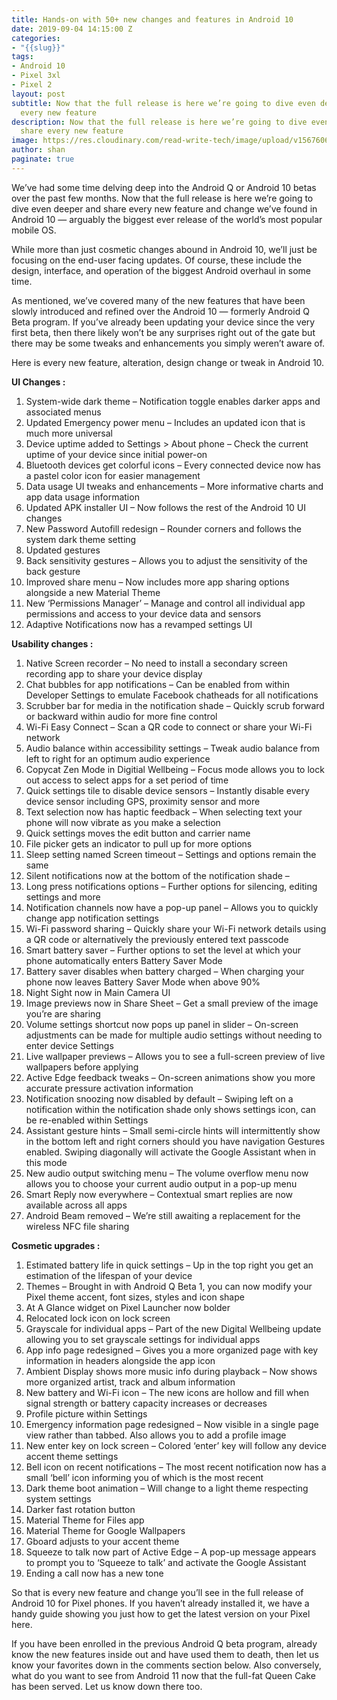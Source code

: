 ```yaml
---
title: Hands-on with 50+ new changes and features in Android 10
date: 2019-09-04 14:15:00 Z
categories:
- "{{slug}}"
tags:
- Android 10
- Pixel 3xl
- Pixel 2
layout: post
subtitle: Now that the full release is here we’re going to dive even deeper and share
  every new feature
description: Now that the full release is here we’re going to dive even deeper and
  share every new feature
image: https://res.cloudinary.com/read-write-tech/image/upload/v1567606912/Android-10-light-logo-1_mg2axd.jpg
author: shan
paginate: true
---
```


We’ve had some time delving deep into the Android Q or Android 10 betas over the past few months. Now that the full release is here we’re going to dive even deeper and share every new feature and change we’ve found in Android 10 — arguably the biggest ever release of the world’s most popular mobile OS.


While more than just cosmetic changes abound in Android 10, we’ll just be focusing on the end-user facing updates. Of course, these include the design, interface, and operation of the biggest Android overhaul in some time.


As mentioned, we’ve covered many of the new features that have been slowly introduced and refined over the Android 10 — formerly Android Q Beta program. If you’ve already been updating your device since the very first beta, then there likely won’t be any surprises right out of the gate but there may be some tweaks and enhancements you simply weren’t aware of.


Here is every new feature, alteration, design change or tweak in Android 10.

**UI Changes
:**

1. System-wide dark theme – Notification toggle enables darker apps and associated menus
2. Updated Emergency power menu – Includes an updated icon that is much more universal
3. Device uptime added to Settings > About phone – Check the current uptime of your device since initial power-on
4. Bluetooth devices get colorful icons – Every connected device now has a pastel color icon for easier management
5. Data usage UI tweaks and enhancements – More informative charts and app data usage information
6. Updated APK installer UI – Now follows the rest of the Android 10 UI changes
7. New Password Autofill redesign – Rounder corners and follows the system dark theme setting
8. Updated gestures
9. Back sensitivity gestures – Allows you to adjust the sensitivity of the back gesture
10. Improved share menu – Now includes more app sharing options alongside a new Material Theme
11. New ‘Permissions Manager’ – Manage and control all individual app permissions and access to your device data and sensors
12. Adaptive Notifications now has a revamped settings UI

**Usability changes
:**

1. Native Screen recorder – No need to install a secondary screen recording app to share your device display
2. Chat bubbles for app notifications – Can be enabled from within Developer Settings to emulate Facebook chatheads for all notifications
3. Scrubber bar for media in the notification shade – Quickly scrub forward or backward within audio for more fine control
4. Wi-Fi Easy Connect – Scan a QR code to connect or share your Wi-Fi network
5. Audio balance within accessibility settings – Tweak audio balance from left to right for an optimum audio experience
6. Copycat Zen Mode in Digitial Wellbeing – Focus mode allows you to lock out access to select apps for a set period of time
7. Quick settings tile to disable device sensors – Instantly disable every device sensor including GPS, proximity sensor and more
8. Text selection now has haptic feedback – When selecting text your phone will now vibrate as you make a selection
9. Quick settings moves the edit button and carrier name
10. File picker gets an indicator to pull up for more options
11. Sleep setting named Screen timeout – Settings and options remain the same
12. Silent notifications now at the bottom of the notification shade –
13. Long press notifications options – Further options for silencing, editing settings and more
14. Notification channels now have a pop-up panel – Allows you to quickly change app notification settings
15. Wi-Fi password sharing – Quickly share your Wi-Fi network details using a QR code or alternatively the previously entered text passcode
16. Smart battery saver – Further options to set the level at which your phone automatically enters Battery Saver Mode
17. Battery saver disables when battery charged – When charging your phone now leaves Battery Saver Mode when above 90%
18. Night Sight now in Main Camera UI
19. Image previews now in Share Sheet – Get a small preview of the image you’re are sharing
20. Volume settings shortcut now pops up panel in slider – On-screen adjustments can be made for multiple audio settings without needing to enter device Settings
21. Live wallpaper previews – Allows you to see a full-screen preview of live wallpapers before applying
22. Active Edge feedback tweaks – On-screen animations show you more accurate pressure activation information
23. Notification snoozing now disabled by default – Swiping left on a notification within the notification shade only shows settings icon, can be re-enabled within Settings
24. Assistant gesture hints – Small semi-circle hints will intermittently show in the bottom left and right corners should you have navigation Gestures enabled. Swiping diagonally will activate the Google Assistant when in this mode
25. New audio output switching menu – The volume overflow menu now allows you to choose your current audio output in a pop-up menu
26. Smart Reply now everywhere – Contextual smart replies are now available across all apps
27. Android Beam removed – We’re still awaiting a replacement for the wireless NFC file sharing

**Cosmetic upgrades
:**

1. Estimated battery life in quick settings – Up in the top right you get an estimation of the lifespan of your device
2. Themes – Brought in with Android Q Beta 1, you can now modify your Pixel theme accent, font sizes, styles and icon shape
3. At A Glance widget on Pixel Launcher now bolder
4. Relocated lock icon on lock screen
5. Grayscale for individual apps – Part of the new Digital Wellbeing update allowing you to set grayscale settings for individual apps
6. App info page redesigned – Gives you a more organized page with key information in headers alongside the app icon
7. Ambient Display shows more music info during playback – Now shows more organized artist, track and album information
8. New battery and Wi-Fi icon – The new icons are hollow and fill when signal strength or battery capacity increases or decreases
9. Profile picture within Settings
10. Emergency information page redesigned – Now visible in a single page view rather than tabbed. Also allows you to add a profile image
11. New enter key on lock screen – Colored ‘enter’ key will follow any device accent theme settings
12. Bell icon on recent notifications – The most recent notification now has a small ‘bell’ icon informing you of which is the most recent
13. Dark theme boot animation – Will change to a light theme respecting system settings
14. Darker fast rotation button
15. Material Theme for Files app
16. Material Theme for Google Wallpapers
17. Gboard adjusts to your accent theme
18. Squeeze to talk now part of Active Edge – A pop-up message appears to prompt you to ‘Squeeze to talk’ and activate the Google Assistant
19. Ending a call now has a new tone

So that is every new feature and change you’ll see in the full release of Android 10 for Pixel phones. If you haven’t already installed it, we have a handy guide showing you just how to get the latest version on your Pixel here.


If you have been enrolled in the previous Android Q beta program, already know the new features inside out and have used them to death, then let us know your favorites down in the comments section below. Also conversely, what do you want to see from Android 11 now that the full-fat Queen Cake has been served. Let us know down there too.
